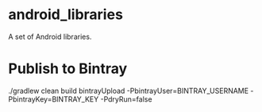 android_libraries
=================

A set of Android libraries.

Publish to Bintray
==================
./gradlew clean build bintrayUpload -PbintrayUser=BINTRAY_USERNAME -PbintrayKey=BINTRAY_KEY -PdryRun=false